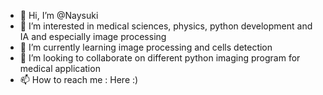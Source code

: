 - 👋 Hi, I’m @Naysuki
- 👀 I’m interested in medical sciences, physics, python development and IA and especially image processing
- 🌱 I’m currently learning image processing and cells detection
- 💞️ I’m looking to collaborate on different python imaging program for medical application
- 📫 How to reach me : Here :)

<!---
Naysuki/Naysuki is a ✨ special ✨ repository because its `README.md` (this file) appears on your GitHub profile.
You can click the Preview link to take a look at your changes.
--->
